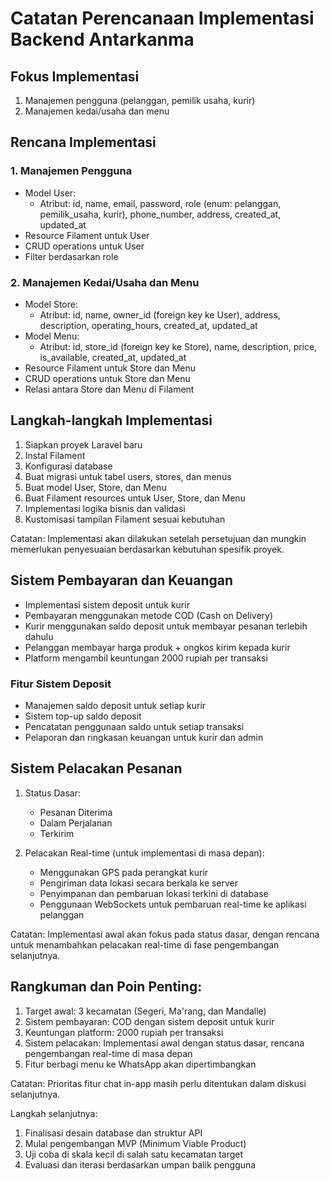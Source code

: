 # Catatan Perencanaan Implementasi Backend Antarkanma

## Fokus Implementasi
1. Manajemen pengguna (pelanggan, pemilik usaha, kurir)
2. Manajemen kedai/usaha dan menu

## Rencana Implementasi

### 1. Manajemen Pengguna
- Model User:
  - Atribut: id, name, email, password, role (enum: pelanggan, pemilik_usaha, kurir), phone_number, address, created_at, updated_at
- Resource Filament untuk User
- CRUD operations untuk User
- Filter berdasarkan role

### 2. Manajemen Kedai/Usaha dan Menu
- Model Store:
  - Atribut: id, name, owner_id (foreign key ke User), address, description, operating_hours, created_at, updated_at
- Model Menu:
  - Atribut: id, store_id (foreign key ke Store), name, description, price, is_available, created_at, updated_at
- Resource Filament untuk Store dan Menu
- CRUD operations untuk Store dan Menu
- Relasi antara Store dan Menu di Filament

## Langkah-langkah Implementasi
1. Siapkan proyek Laravel baru
2. Instal Filament
3. Konfigurasi database
4. Buat migrasi untuk tabel users, stores, dan menus
5. Buat model User, Store, dan Menu
6. Buat Filament resources untuk User, Store, dan Menu
7. Implementasi logika bisnis dan validasi
8. Kustomisasi tampilan Filament sesuai kebutuhan

Catatan: Implementasi akan dilakukan setelah persetujuan dan mungkin memerlukan penyesuaian berdasarkan kebutuhan spesifik proyek.

## Sistem Pembayaran dan Keuangan
- Implementasi sistem deposit untuk kurir
- Pembayaran menggunakan metode COD (Cash on Delivery)
- Kurir menggunakan saldo deposit untuk membayar pesanan terlebih dahulu
- Pelanggan membayar harga produk + ongkos kirim kepada kurir
- Platform mengambil keuntungan 2000 rupiah per transaksi

### Fitur Sistem Deposit
- Manajemen saldo deposit untuk setiap kurir
- Sistem top-up saldo deposit
- Pencatatan penggunaan saldo untuk setiap transaksi
- Pelaporan dan ringkasan keuangan untuk kurir dan admin

## Sistem Pelacakan Pesanan
1. Status Dasar:
   - Pesanan Diterima
   - Dalam Perjalanan
   - Terkirim

2. Pelacakan Real-time (untuk implementasi di masa depan):
   - Menggunakan GPS pada perangkat kurir
   - Pengiriman data lokasi secara berkala ke server
   - Penyimpanan dan pembaruan lokasi terkini di database
   - Penggunaan WebSockets untuk pembaruan real-time ke aplikasi pelanggan

Catatan: Implementasi awal akan fokus pada status dasar, dengan rencana untuk menambahkan pelacakan real-time di fase pengembangan selanjutnya.

## Rangkuman dan Poin Penting:
1. Target awal: 3 kecamatan (Segeri, Ma'rang, dan Mandalle)
2. Sistem pembayaran: COD dengan sistem deposit untuk kurir
3. Keuntungan platform: 2000 rupiah per transaksi
4. Sistem pelacakan: Implementasi awal dengan status dasar, rencana pengembangan real-time di masa depan
5. Fitur berbagi menu ke WhatsApp akan dipertimbangkan

Catatan: Prioritas fitur chat in-app masih perlu ditentukan dalam diskusi selanjutnya.

Langkah selanjutnya:
1. Finalisasi desain database dan struktur API
2. Mulai pengembangan MVP (Minimum Viable Product)
3. Uji coba di skala kecil di salah satu kecamatan target
4. Evaluasi dan iterasi berdasarkan umpan balik pengguna
